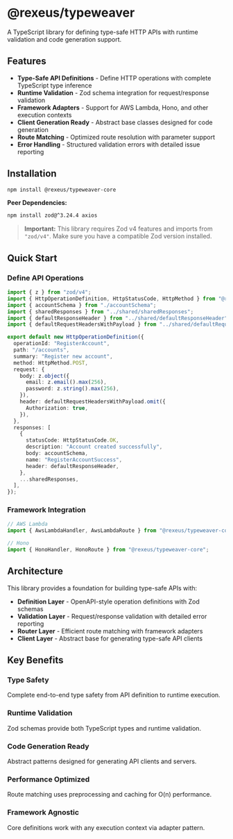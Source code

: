 # @rexeus/typeweaver

A TypeScript library for defining type-safe HTTP APIs with runtime validation and code generation
support.

## Features

- **Type-Safe API Definitions** - Define HTTP operations with complete TypeScript type inference
- **Runtime Validation** - Zod schema integration for request/response validation
- **Framework Adapters** - Support for AWS Lambda, Hono, and other execution contexts
- **Client Generation Ready** - Abstract base classes designed for code generation
- **Route Matching** - Optimized route resolution with parameter support
- **Error Handling** - Structured validation errors with detailed issue reporting

## Installation

```bash
npm install @rexeus/typeweaver-core
```

**Peer Dependencies:**

```bash
npm install zod@^3.24.4 axios
```

> **Important:** This library requires Zod v4 features and imports from `"zod/v4"`. Make sure you
> have a compatible Zod version installed.

## Quick Start

### Define API Operations

```typescript
import { z } from "zod/v4";
import { HttpOperationDefinition, HttpStatusCode, HttpMethod } from "@rexeus/typeweaver-core";
import { accountSchema } from "./accountSchema";
import { sharedResponses } from "../shared/sharedResponses";
import { defaultResponseHeader } from "../shared/defaultResponseHeader";
import { defaultRequestHeadersWithPayload } from "../shared/defaultRequestHeader";

export default new HttpOperationDefinition({
  operationId: "RegisterAccount",
  path: "/accounts",
  summary: "Register new account",
  method: HttpMethod.POST,
  request: {
    body: z.object({
      email: z.email().max(256),
      password: z.string().max(256),
    }),
    header: defaultRequestHeadersWithPayload.omit({
      Authorization: true,
    }),
  },
  responses: [
    {
      statusCode: HttpStatusCode.OK,
      description: "Account created successfully",
      body: accountSchema,
      name: "RegisterAccountSuccess",
      header: defaultResponseHeader,
    },
    ...sharedResponses,
  ],
});
```

### Framework Integration

```typescript
// AWS Lambda
import { AwsLambdaHandler, AwsLambdaRoute } from "@rexeus/typeweaver-core";

// Hono
import { HonoHandler, HonoRoute } from "@rexeus/typeweaver-core";
```

## Architecture

This library provides a foundation for building type-safe APIs with:

- **Definition Layer** - OpenAPI-style operation definitions with Zod schemas
- **Validation Layer** - Request/response validation with detailed error reporting
- **Router Layer** - Efficient route matching with framework adapters
- **Client Layer** - Abstract base for generating type-safe API clients

## Key Benefits

### Type Safety

Complete end-to-end type safety from API definition to runtime execution.

### Runtime Validation

Zod schemas provide both TypeScript types and runtime validation.

### Code Generation Ready

Abstract patterns designed for generating API clients and servers.

### Performance Optimized

Route matching uses preprocessing and caching for O(n) performance.

### Framework Agnostic

Core definitions work with any execution context via adapter pattern.
